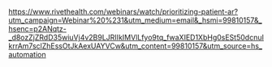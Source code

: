 https://www.rivethealth.com/webinars/watch/prioritizing-patient-ar?utm_campaign=Webinar%20%231&utm_medium=email&_hsmi=99810157&_hsenc=p2ANqtz-_d8ozZjZRdD35wiuVj4v2B9LJRIIkIMVlLfyo9tq_fwaXIED1XbHg0sESt50dcnuIkrrAm7sclZhEssOtJkAexUAYVCw&utm_content=99810157&utm_source=hs_automation

